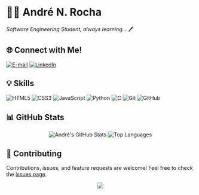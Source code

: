 # 👨‍💻 André N. Rocha

*Software Engineering Student, always learning...* 🖊️


## 🌐 Connect with Me!

[![E-mail](https://img.shields.io/badge/-Email-000?style=for-the-badge&logo=microsoft-outlook&logoColor=2d6bf6)](mailto:andrenakarocha@hotmail.com)
[![LinkedIn](https://img.shields.io/badge/-LinkedIn-000?style=for-the-badge&logo=linkedin&logoColor=30A3DC)](https://www.linkedin.com/in/andr%C3%A9-rocha-233373295/)


## 💡 Skills

![HTML5](https://img.shields.io/badge/HTML-000?style=for-the-badge&logo=html5&logoColor=30A3DC)
![CSS3](https://img.shields.io/badge/CSS3-000?style=for-the-badge&logo=css3&logoColor=2d6bf6)
![JavaScript](https://img.shields.io/badge/JavaScript-000?style=for-the-badge&logo=javascript&logoColor=30A3DC)
![Python](https://img.shields.io/badge/Python-000?style=for-the-badge&logo=python&logoColor=2d6bf6)
![C](https://img.shields.io/badge/C-000?style=for-the-badge&logo=c&logoColor=30A3DC)
![Git](https://img.shields.io/badge/Git-000?style=for-the-badge&logo=git&logoColor=2d6bf6)
![GitHub](https://img.shields.io/badge/GitHub-000?style=for-the-badge&logo=github&logoColor=30A3DC)


## 📊 GitHub Stats

<div align="center">
  <img src="https://github-readme-stats.vercel.app/api?username=andrenakarocha&theme=transparent&bg_color=000&border_color=1586b9&show_icons=true&icon_color=1586b9&title_color=2d6bf6&text_color=FFF" alt="André's GitHub Stats" />
  <img src="https://github-readme-stats-git-masterrstaa-rickstaa.vercel.app/api/top-langs/?username=andrenakarocha&layout=compact&bg_color=000&border_color=1586b9&title_color=2d6bf6&text_color=FFF" alt="Top Languages" />
</div>


## 🤝 Contributing

Contributions, issues, and feature requests are welcome! Feel free to check the [issues page](https://github.com/andrenakarocha/repo/issues).


<div align="center">
  <img src="https://img.shields.io/badge/Thank%20You%20for%20visiting!-000?style=for-the-badge&logo=github&logoColor=30A3DC" />
</div>
